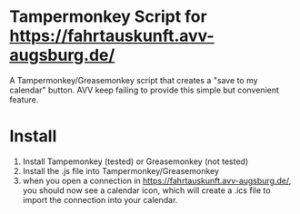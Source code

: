# Tampermonkey Script for https://fahrtauskunft.avv-augsburg.de/
A Tampermonkey/Greasemonkey script that creates a "save to my calendar" button.
AVV keep failing to provide this simple but convenient feature.

# Install
1. Install Tampemonkey (tested) or Greasemonkey (not tested)
2. Install the .js file into Tampermonkey/Greasemonkey
3. when you open a connection in https://fahrtauskunft.avv-augsburg.de/, you should now see a calendar icon, which will create a .ics file to import the connection into your calendar.
